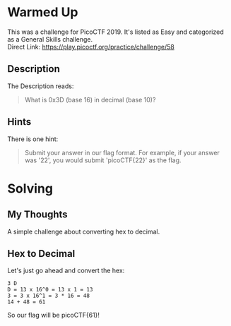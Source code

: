 # Warmed Up
This was a challenge for PicoCTF 2019.  It's listed as Easy and categorized as a General Skills challenge.  
Direct Link: https://play.picoctf.org/practice/challenge/58

## Description
The Description reads:
> What is 0x3D (base 16) in decimal (base 10)?

## Hints
There is one hint:
> Submit your answer in our flag format. For example, if your answer was '22', you would submit 'picoCTF{22}' as the flag.

# Solving
## My Thoughts
A simple challenge about converting hex to decimal.

## Hex to Decimal
Let's just go ahead and convert the hex:

```
3 D
D = 13 x 16^0 = 13 x 1 = 13
3 = 3 x 16^1 = 3 * 16 = 48
14 + 48 = 61
```

So our flag will be picoCTF{61}!
